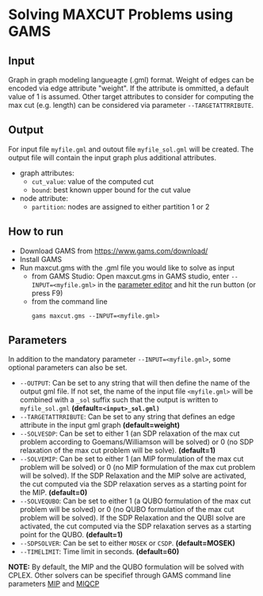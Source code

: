 # Solving MAXCUT Problems using GAMS

## Input
Graph in graph modeling langueagte (.gml) format. Weight of edges can be encoded via edge attribute "weight". If the attribute is ommitted, a default value of 1 is assumed. Other target attributes to consider for computing the max cut (e.g. length) can be considered via parameter `--TARGETATTRRIBUTE`.

## Output

For input file `myfile.gml` and outout file `myfile_sol.gml` will be created. The output file will contain the input graph plus additional attributes.
- graph attributes:
   - `cut_value`: value of the computed cut
   - `bound`: best known upper bound for the cut value
- node attribute:
   - `partition`: nodes are assigned to either partition 1 or 2


## How to run

- Download GAMS from https://www.gams.com/download/
- Install GAMS
- Run maxcut.gms with the .gml file you would like to solve as input
  - from GAMS Studio: Open maxcut.gms in GAMS studio, enter `--INPUT=<myfile.gml>` in the [parameter editor](https://www.gams.com/latest/docs/T_STUDIO.html#STUDIO_TOOLBAR) and hit the run button (or press F9)
  - from the command line
    ```
    gams maxcut.gms --INPUT=<myfile.gml>
    ```

## Parameters

In addition to the mandatory parameter `--INPUT=<myfile.gml>`, some optional parameters can also be set.
- `--OUTPUT`: Can be set to any string that will then define the name of the output gml file. If not set, the name of the input file `<myfile.gml>` will be combined with a `_sol` suffix such that the output is written to `myfile_sol.gml` **(default=`<input>_sol.gml)`**
- `--TARGETATTRRIBUTE`: Can be set to any string that defines an edge attribute in the input gml graph **(default=weight)**
- `--SOLVESDP`: Can be set to either 1 (an SDP relaxation  of the max cut problem according to Goemans/Williamson will be solved) or 0 (no SDP relaxation of the max cut problem will be solve). **(default=1)**
- `--SOLVEMIP`: Can be set to either 1 (an MIP formulation of the max cut problem will be solved) or 0 (no MIP formulation of the max cut problem will be solved). If the SDP Relaxation and the MIP solve are activated, the cut computed via the SDP relaxation serves as a starting point for the MIP. **(default=0)**
- `--SOLVEQUBO`: Can be set to either 1 (a QUBO formulation of the max cut problem will be solved) or 0 (no QUBO formulation of the max cut problem will be solved). If the SDP Relaxation and the QUBI solve are activated, the cut computed via the SDP relaxation serves as a starting point for the QUBO. **(default=1)**
- `--SDPSOLVER`: Can be set to either `MOSEK` or `CSDP`.  **(default=MOSEK)**
- `--TIMELIMIT`: Time limit in seconds. **(default=60)**

**NOTE:** By default, the MIP and the QUBO formulation will be solved with CPLEX. Other solvers can be specifief through GAMS command line parameters [MIP](https://www.gams.com/latest/docs/UG_GamsCall.html#GAMSAOmip) and [MIQCP](https://www.gams.com/latest/docs/UG_GamsCall.html#GAMSAOmiqcp)

